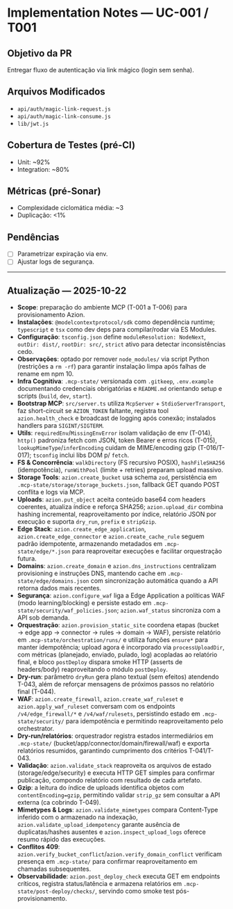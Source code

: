 # Implementation Notes — UC-001 / T001

## Objetivo da PR
Entregar fluxo de autenticação via link mágico (login sem senha).

## Arquivos Modificados
- `api/auth/magic-link-request.js`
- `api/auth/magic-link-consume.js`
- `lib/jwt.js`

## Cobertura de Testes (pré-CI)
- Unit: ~92%
- Integration: ~80%

## Métricas (pré-Sonar)
- Complexidade ciclomática média: ~3
- Duplicação: <1%

## Pendências
- [ ] Parametrizar expiração via env.
- [ ] Ajustar logs de segurança.

---

## Atualização — 2025-10-22
- **Scope**: preparação do ambiente MCP (T-001 a T-006) para provisionamento Azion.
- **Instalações**: `@modelcontextprotocol/sdk` como dependência runtime; `typescript` e `tsx` como dev deps para compilar/rodar via ES Modules.
- **Configuração**: `tsconfig.json` define `moduleResolution: NodeNext`, `outDir: dist/`, `rootDir: src/`, `strict` ativo para detectar inconsistências cedo.
- **Observações**: optado por remover `node_modules/` via script Python (restrições a `rm -rf`) para garantir instalação limpa após falhas de rename em npm 10.
- **Infra Cognitiva**: `.mcp-state/` versionada com `.gitkeep`, `.env.example` documentando credenciais obrigatórias e `README.md` orientando setup e scripts (`build`, `dev`, `start`).
- **Bootstrap MCP**: `src/server.ts` utiliza `McpServer` + `StdioServerTransport`, faz short-circuit se `AZION_TOKEN` faltante, registra tool `azion.health_check` e broadcast de logging após conexão; instalados handlers para `SIGINT/SIGTERM`.
- **Utils**: `requiredEnv`/`MissingEnvError` isolam validação de env (T-014), `http()` padroniza fetch com JSON, token Bearer e erros ricos (T-015), `lookupMimeType`/`inferEncoding` cuidam de MIME/encoding gzip (T-016/T-017); `tsconfig` inclui libs DOM p/ `fetch`.
- **FS & Concorrência**: `walkDirectory` (FS recursivo POSIX), `hashFileSHA256` (idempotência), `runWithPool` (limite + retries) preparam upload massivo.
- **Storage Tools**: `azion.create_bucket` usa schema `zod`, persistência em `.mcp-state/storage/storage_buckets.json`, fallback GET quando POST conflita e logs via MCP.
- **Uploads**: `azion.put_object` aceita conteúdo base64 com headers coerentes, atualiza índice e reforça SHA256; `azion.upload_dir` combina hashing incremental, reaproveitamento por índice, relatório JSON por execução e suporta `dry_run`, `prefix` e `stripGzip`.
- **Edge Stack**: `azion.create_edge_application`, `azion.create_edge_connector` e `azion.create_cache_rule` seguem padrão idempotente, armazenando metadados em `.mcp-state/edge/*.json` para reaproveitar execuções e facilitar orquestração futura.
- **Domains**: `azion.create_domain` e `azion.dns_instructions` centralizam provisioning e instruções DNS, mantendo cache em `.mcp-state/edge/domains.json` com sincronização automática quando a API retorna dados mais recentes.
- **Segurança**: `azion.configure_waf` liga a Edge Application a políticas WAF (modo learning/blocking) e persiste estado em `.mcp-state/security/waf_policies.json`; `azion.waf_status` sincroniza com a API sob demanda.
- **Orquestração**: `azion.provision_static_site` coordena etapas (bucket → edge app → connector → rules → domain → WAF), persiste relatório em `.mcp-state/orchestration/runs/` e utiliza funções `ensure*` para manter idempotência; upload agora é incorporado via `processUploadDir`, com métricas (planejado, enviado, pulado, log) acopladas ao relatório final, e bloco `postDeploy` dispara smoke HTTP (asserts de headers/body) reaproveitando o módulo `postDeploy`.
- **Dry-run**: parâmetro `dryRun` gera plano textual (sem efeitos) atendendo T-043, além de reforçar mensagens de próximos passos no relatório final (T-044).
- **WAF**: `azion.create_firewall`, `azion.create_waf_ruleset` e `azion.apply_waf_ruleset` conversam com os endpoints `/v4/edge_firewall/*` e `/v4/waf/rulesets`, persistindo estado em `.mcp-state/security/` para idempotência e permitindo reaproveitamento pelo orchestrator.
- **Dry-run/relatórios**: orquestrador registra estados intermediários em `.mcp-state/` (bucket/app/connector/domain/firewall/waf) e exporta relatórios resumidos, garantindo cumprimento dos critérios T-041/T-043.
- **Validação**: `azion.validate_stack` reaproveita os arquivos de estado (storage/edge/security) e executa HTTP GET simples para confirmar publicação, compondo relatório com resultado de cada artefato.
- **Gzip**: a leitura do índice de uploads identifica objetos com `contentEncoding=gzip`, permitindo validar `strip_gz` sem consultar a API externa (ca cobrindo T-049).
- **Mimetypes & Logs**: `azion.validate_mimetypes` compara Content-Type inferido com o armazenado na indexação, `azion.validate_upload_idempotency` garante ausência de duplicatas/hashes ausentes e `azion.inspect_upload_logs` oferece resumo rápido das execuções.
- **Conflitos 409**: `azion.verify_bucket_conflict`/`azion.verify_domain_conflict` verificam presença em `.mcp-state/` para confirmar reaproveitamento em chamadas subsequentes.
- **Observabilidade**: `azion.post_deploy_check` executa GET em endpoints críticos, registra status/latência e armazena relatórios em `.mcp-state/post-deploy/checks/`, servindo como smoke test pós-provisionamento.
